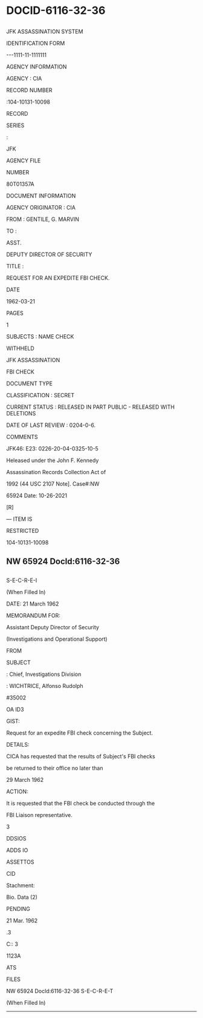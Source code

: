 # DOCID-6116-32-36

##
JFK ASSASSINATION SYSTEM

IDENTIFICATION FORM

---1111-11-1111111

AGENCY INFORMATION

AGENCY : CIA

RECORD NUMBER

:104-10131-10098

RECORD

SERIES

:

JFK

AGENCY FILE

NUMBER

80T01357A

DOCUMENT INFORMATION

AGENCY ORIGINATOR : CIA

FROM : GENTILE, G. MARVIN

TO :

ASST.

DEPUTY DIRECTOR OF SECURITY

TITLE :

REQUEST FOR AN EXPEDITE FBI CHECK.

DATE

1962-03-21

PAGES

1

SUBJECTS : NAME CHECK

WITHHELD

JFK ASSASSINATION

FBI CHECK

DOCUMENT TYPE

CLASSIFICATION : SECRET

CURRENT STATUS : RELEASED IN PART PUBLIC - RELEASED WITH DELETIONS

DATE OF LAST REVIEW : 0204-0-6.

COMMENTS

JFK46: E23: 0226-20-04-0325-10-5

Heleased under the John F. Kennedy

Assassination Records Collection Act of

1992 (44 USC 2107 Note]. Case#:NW

65924 Date: 10-26-2021

[R]

— ITEM IS

RESTRICTED

104-10131-10098

NW 65924 Docld:6116-32-36
---

##
S-E-C-R-E-I

(When Filled In)

DATE: 21 March 1962

MEMORANDUM FOR:

Assistant Deputy Director of Security

(Investigations and Operational Support)

FROM

SUBJECT

: Chief, Investigations Division

: WICHTRICE, Alfonso Rudolph

#35002

OA ID3

GIST:

Request for an expedite FBI check concerning the Subject.

DETAILS:

CICA has requested that the results of Subject's FBI checks

be returned to their office no later than

29 March 1962

ACTION:

It is requested that the FBI check be conducted through the

FBI Liaison representative.

3

DDSIOS

ADDS IO

ASSETTOS

CID

Stachment:

Bio. Data (2)

PENDING

21 Mar. 1962

.3

C:: 3

1123A

ATS

FILES

NW 65924 Docld:6116-32-36
S-E-C-R-E-T

(When Filled In)

---

